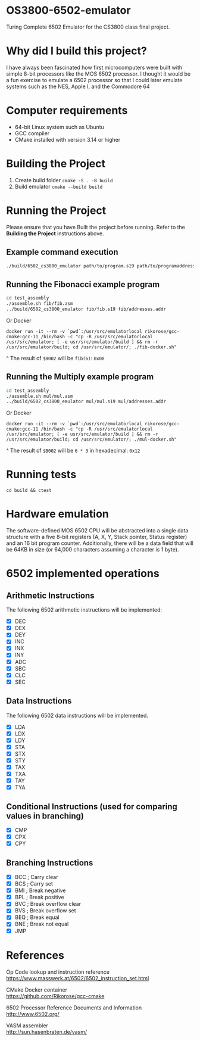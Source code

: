 # OS3800-6502-emulator
Turing Complete 6502 Emulator for the CS3800 class final project.

# Why did I build this project?
I have always been fascinated how first microcomputers were built with simple 8-bit processors like the MOS 6502 processor. I thought it would be a fun exercise to emulate a 6502 processor so that I could later emulate systems such as the NES, Apple I, and the Commodore 64

# Computer requirements
- 64-bit Linux system such as Ubuntu
- GCC compiler
- CMake installed with version 3.14 or higher

# Building the Project
1. Create build folder `cmake -S . -B build`
2. Build emulator `cmake --build build`

# Running the Project
Please ensure that you have Built the project before running. Refer to the **Building the Project** instructions above.

## Example command execution
```bash
./build/6502_cs3800_emulator path/to/program.s19 path/to/programaddresses.addr
```

## Running the Fibonacci example program
```bash
cd test_assembly
./assemble.sh fib/fib.asm
../build/6502_cs3800_emulator fib/fib.s19 fib/addresses.addr
```
Or Docker
```
docker run -it --rm -v `pwd`:/usr/src/emulatorlocal rikorose/gcc-cmake:gcc-11 /bin/bash -c "cp -R /usr/src/emulatorlocal /usr/src/emulator; [ -e usr/src/emulator/build ] && rm -r /usr/src/emulator/build; cd /usr/src/emulator/; ./fib-docker.sh"
```

^ The result of `$B002` will be `fib(6)`: `0x08`

## Running the Multiply example program
```bash
cd test_assembly
./assemble.sh mul/mul.asm
../build/6502_cs3800_emulator mul/mul.s19 mul/addresses.addr
```
Or Docker
```
docker run -it --rm -v `pwd`:/usr/src/emulatorlocal rikorose/gcc-cmake:gcc-11 /bin/bash -c "cp -R /usr/src/emulatorlocal /usr/src/emulator; [ -e usr/src/emulator/build ] && rm -r /usr/src/emulator/build; cd /usr/src/emulator/; ./mul-docker.sh"
```
^ The result of `$B002` will be `6 * 3` in hexadecimal: `0x12`

# Running tests
`cd build && ctest`

# Hardware emulation
The software-defined MOS 6502 CPU will be abstracted into a single data structure with a five 8-bit registers (A, X, Y, Stack pointer, Status register) and an 16 bit program counter. Additionally, there will be a data field that will be 64KB in size (or 64,000 characters assuming a character is 1 byte). 

# 6502 implemented operations

## Arithmetic Instructions

The following 6502 arithmetic instructions will be implemented: 
- [x] DEC
- [x] DEX
- [x] DEY
- [x] INC
- [x] INX
- [x] INY
- [x] ADC
- [x] SBC
- [x] CLC
- [x] SEC

## Data Instructions
The following 6502 data instructions will be implemented.  
- [x] LDA
- [x] LDX
- [x] LDY
- [x] STA
- [x] STX
- [x] STY
- [x] TAX
- [x] TXA
- [x] TAY
- [x] TYA

## Conditional Instructions (used for comparing values in branching)
- [X] CMP
- [X] CPX
- [X] CPY

## Branching Instructions
- [X] BCC ; Carry clear
- [X] BCS ; Carry set
- [X] BMI ; Break negative
- [X] BPL ; Break positive
- [x] BVC ; Break overflow clear
- [x] BVS ; Break overflow set
- [x] BEQ ; Break equal
- [x] BNE ; Break not equal
- [X] JMP

# References
Op Code lookup and instruction reference  
https://www.masswerk.at/6502/6502_instruction_set.html

CMake Docker container  
https://github.com/Rikorose/gcc-cmake

6502 Processor Reference Documents and Information  
http://www.6502.org/

VASM assembler  
http://sun.hasenbraten.de/vasm/